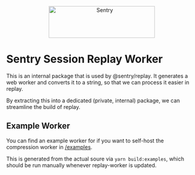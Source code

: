 <p align="center">
  <a href="https://sentry.io/?utm_source=github&utm_medium=logo" target="_blank">
    <img src="https://sentry-brand.storage.googleapis.com/sentry-wordmark-dark-280x84.png" alt="Sentry" width="280" height="84">
  </a>
</p>

# Sentry Session Replay Worker

This is an internal package that is used by @sentry/replay. It generates a web worker and converts it to a string, so
that we can process it easier in replay.

By extracting this into a dedicated (private, internal) package, we can streamline the build of replay.

## Example Worker

You can find an example worker for if you want to self-host the compression worker in [/examples](./examples/).

This is generated from the actual soure via `yarn build:examples`, which should be run manually whenever replay-worker
is updated.
